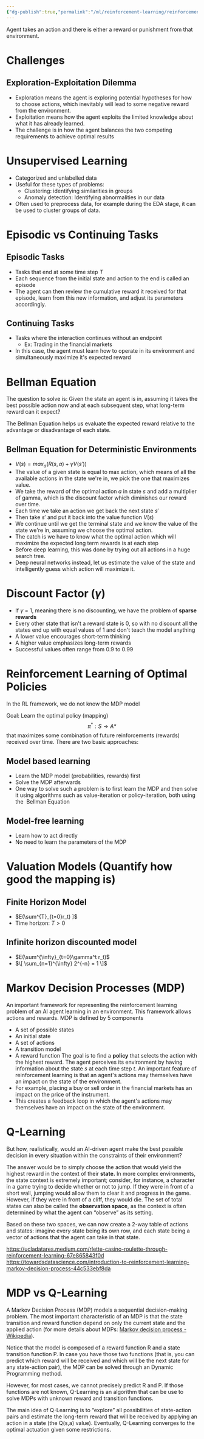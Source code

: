 ```yaml
---
{"dg-publish":true,"permalink":"/ml/reinforcement-learning/reinforcement-learning/"}
---
```


Agent takes an action and there is either a reward or punishment from that environment.

# Challenges

## Exploration-Exploitation Dilemma
- Exploration means the agent is exploring potential hypotheses for how to choose actions, which inevitably will lead to some negative reward from the environment.
- Exploitation means how the agent exploits the limited knowledge about what it has already learned.
- The challenge is in how the agent balances the two competing requirements to achieve optimal results

# Unsupervised Learning
- Categorized and unlabelled data
- Useful for these types of problems:
	- Clustering: identifying similarities in groups
	- Anomaly detection: Identifying abnormalities in our data
- Often used to preprocess data, for example during the EDA stage, it can be used to cluster groups of data.

# Episodic vs Continuing Tasks
## Episodic Tasks
- Tasks that end at some time step $T$
- Each sequence from the initial state and action to the end is called an episode
- The agent can then review the cumulative reward it received for that episode, learn from this new information, and adjust its parameters accordingly.

## Continuing Tasks
 - Tasks where the interaction continues without an endpoint
	 - Ex: Trading in the financial markets
- In this case, the agent must learn how to operate in its environment and simultaneously maximize it's expected reward


# Bellman Equation
The question to solve is:
Given the state an agent is in, assuming it takes the best possible action now and at each subsequent step, what long-term reward can it expect?

The Bellman Equation helps us evaluate the expected reward relative to the advantage or disadvantage of each state.


## Bellman Equation for Deterministic Environments
- $V(s) = max_a(R(s,a) + \gamma V(s'))$
- The value of a given state is equal to max action, which means of all the available actions in the state we're in, we pick the one that maximizes value.
- We take the reward of the optimal action $a$ in state $s$ and add a multiplier of gamma, which is the discount factor which diminishes our reward over time.
- Each time we take an action we get back the next state $s'$
- Then take $s'$ and put it back into the value function $V(s)$
- We continue until we get the terminal state and we know the value of the state we're in, assuming we choose the optimal action.
- The catch is we have to know what the optimal action which will maximize the expected long term rewards is at each step
- Before deep learning, this was done by trying out all actions in a huge search tree.
- Deep neural networks instead, let us estimate the value of the state and intelligently guess which action will maximize it.

# Discount Factor ($\gamma$)
- If $\gamma$ = 1, meaning there is no discounting, we have the problem of **sparse rewards**
- Every other state that isn't a reward state is 0, so with no discount all the states end up with equal values of 1 and don't teach the model anything
- A lower value encourages short-term thinking
- A higher value emphasizes long-term rewards
- Successful values often range from 0.9 to 0.99

# Reinforcement Learning of Optimal Policies
In the RL framework, we do not know the MDP model


Goal: Learn the optimal policy (mapping)
$$\pi^*: S \rightarrow A* $$
that maximizes some combination of future reinforcements (rewards) received over time.
There are two basic approaches:
## Model based learning
- Learn the MDP model (probabilities, rewards) first
- Solve the MDP afterwards
- One way to solve such a problem is to first learn the MDP and then solve it using algorithms such as value-iteration or policy-iteration, both using the  Bellman Equation
## Model-free learning
- Learn how to act directly
- No need to learn the parameters of the MDP

# Valuation Models (Quantify how good the mapping is)
## Finite Horizon Model
- $E(\sum^{T}_{t=0}r_t) ]$ 
- Time horizon: $T>0$

## Infinite horizon discounted model
-  $E(\sum^{\infty}_{t=0}\gamma^t r_t)$ 
- $\[ \sum_{n=1}^{\infty} 2^{-n} = 1 \]$

# Markov Decision Processes (MDP)
An important framework for representing the reinforcement learning problem of an AI agent learning in an environment. This framework allows actions and rewards. MDP is defined by 5 components
- A set of possible states
- An initial state
- A set of actions
- A transition model
- A reward function
The goal is to find a **policy** that selects the action with the highest reward.
The agent perceives its environment by having information about the state $s$ at each time step $t$.
An important feature of reinforcement learning is that an agent's actions may themselves have an impact on the state of the environment. 
- For example, placing a buy or sell order in the financial markets has an impact on the price of the instrument.
- This creates a feedback loop in which the agent's actions may themselves have an impact on the state of the environment. 


# Q-Learning

But how, realistically, would an AI-driven agent make the best possible decision in every situation within the constraints of their environment?

The answer would be to simply choose the action that would yield the highest reward in the context of their **state.** In more complex environments, the state context is extremely important; consider, for instance, a character in a game trying to decide whether or not to jump. If they were in front of a short wall, jumping would allow them to clear it and progress in the game. However, if they were in front of a cliff, they would die. The set of total states can also be called the **observation space**, as the context is often determined by what the agent can “observe” as its setting.

Based on these two spaces, we can now create a 2-way table of actions and states: imagine every state being its own row, and each state being a vector of actions that the agent can take in that state.


https://ucladatares.medium.com/rlette-casino-roulette-through-reinforcement-learning-67e865843f0d
https://towardsdatascience.com/introduction-to-reinforcement-learning-markov-decision-process-44c533ebf8da

# MDP vs Q-Learning
A Markov Decision Process (MDP) models a sequential decision-making problem. The most important characteristic of an MDP is that the state transition and reward function depend on only the current state and the applied action (for more details about MDPs: [Markov decision process - Wikipedia](https://en.wikipedia.org/wiki/Markov_decision_process "en.wikipedia.org")).

Notice that the model is composed of a reward function R and a state transition function P. In case you have those two functions (that is, you can predict which reward will be received and which will be the next state for any state-action pair), the MDP can be solved through an Dynamic Programming method.

However, for most cases, we cannot precisely predict R and P. If those functions are not known, Q-Learning is an algorithm that can be use to solve MDPs with unknown reward and transition functions.

The main idea of Q-Learning is to “explore” all possibilities of state-action pairs and estimate the long-term reward that will be received by applying an action in a state (the Q(s,a) value). Eventually, Q-Learning converges to the optimal actuation given some restrictions.